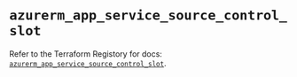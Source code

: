 # `azurerm_app_service_source_control_slot`

Refer to the Terraform Registory for docs: [`azurerm_app_service_source_control_slot`](https://www.terraform.io/docs/providers/azurerm/r/app_service_source_control_slot).
